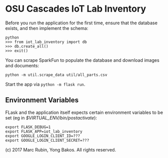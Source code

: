 # OSU Cascades IoT Lab Inventory

Before you run the application for the first time, ensure that the database
exists, and then implement the schema:

```
python
>>> from iot_lab_inventory import db
>>> db.create_all()
>>> exit()
```

You can scrape SparkFun to populate the database and download images and documents:

`python -m util.scrape_data util/all_parts.csv`

Start the app via `python -m flask run`.

## Environment Variables

FLask and the application itself expects certain environment variables to be
set (eg in _$VIRTUAL\_ENV/bin/postactivate_):

```
export FLASK_DEBUG=1
export FLASK_APP=iot_lab_inventory
export GOOGLE_LOGIN_CLIENT_ID=???
export GOOGLE_LOGIN_CLIENT_SECRET=???
```

(c) 2017 Marc Rubin, Yong Bakos. All rights reserved.
